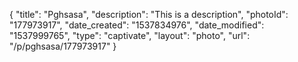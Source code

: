 {
    "title": "Pghsasa",
    "description": "This is a description",
    "photoId": "177973917",
    "date_created": "1537834976",
    "date_modified": "1537999765",
    "type": "captivate",
    "layout": "photo",
    "url": "\/p\/pghsasa\/177973917"
}
